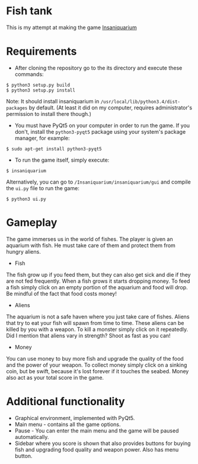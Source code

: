 # Fish tank
This is my attempt at making the game [Insaniquarium](http://www.popcap.com/insaniquarium)

# Requirements
- After cloning the repository go to the its directory and execute these commands:
```
$ python3 setup.py build
$ python3 setup.py install
```
Note: It should install insaniquarium in `/usr/local/lib/python3.4/dist-packages` by default. (At least it did on my computer, requires administrator's permission to install there though.)

- You must have PyQt5 on your computer in order to run the game. If you don't, install the `python3-pyqt5` package using your system's package manager, for example:
```
$ sudo apt-get install python3-pyqt5
```

- To run the game itself, simply execute:
```
$ insaniquarium
```
Alternatively, you can go to `/Insaniquarium/insaniquarium/gui` and compile the `ui.py` file to run the game:
```
$ python3 ui.py
```

# Gameplay

The game immerses us in the world of fishes. The player is given an aquarium with fish. He must take care of them and protect them from hungry aliens.

-   Fish

The fish grow up if you feed them, but they can also get sick and die if they are not fed frequently. When a fish grows it starts dropping money. To feed a fish simply click on an empty portion of the aquarium and food will drop. Be mindful of the fact that food costs money!

-   Aliens

The aquarium is not a safe haven where you just take care of fishes. Aliens that try to eat your fish will spawn from time to time. These aliens can be killed by you with a weapon. To kill a monster simply click on it repeatedly. Did I mention that aliens vary in strength? Shoot as fast as you can!

-   Money

You can use money to buy more fish and upgrade the quality of the food and the power of your weapon. To collect money simply click on a sinking coin, but be swift, because it's lost forever if it touches the seabed. Money also act as your total score in the game.


# Additional functionality

-   Graphical environment, implemented with PyQt5.
-   Main menu - contains all the game options.
-   Pause - You can enter the main menu and the game will be paused automatically.
-   Sidebar where you score is shown that also provides buttons for buying fish and upgrading food quality and weapon power. Also has menu button.
